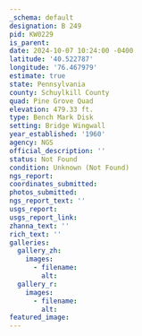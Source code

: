 ```yaml
---
_schema: default
designation: B 249
pid: KW0229
is_parent:
date: 2024-10-07 10:24:00 -0400
latitude: '40.522787'
longitude: '76.467979'
estimate: true
state: Pennsylvania
county: Schuylkill County
quad: Pine Grove Quad
elevation: 479.33 ft.
type: Bench Mark Disk
setting: Bridge Wingwall
year_established: '1960'
agency: NGS
official_description: ''
status: Not Found
condition: Unknown (Not Found)
ngs_report:
coordinates_submitted:
photos_submitted:
ngs_report_text: ''
usgs_report:
usgs_report_link:
zhanna_text: ''
rich_text: ''
galleries:
  gallery_zh:
    images:
      - filename:
        alt:
  gallery_r:
    images:
      - filename:
        alt:
featured_image:
---
```

